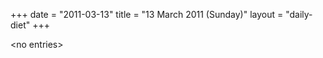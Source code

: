 +++
date = "2011-03-13"
title = "13 March 2011 (Sunday)"
layout = "daily-diet"
+++


\<no entries\>
